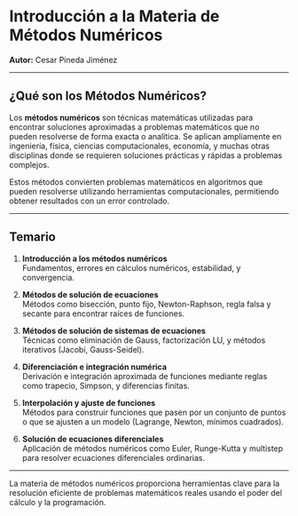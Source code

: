
# Introducción a la Materia de Métodos Numéricos


**Autor:** Cesar Pineda Jiménez

---

## ¿Qué son los Métodos Numéricos?

Los **métodos numéricos** son técnicas matemáticas utilizadas para encontrar soluciones aproximadas a problemas matemáticos que no pueden resolverse de forma exacta o analítica. Se aplican ampliamente en ingeniería, física, ciencias computacionales, economía, y muchas otras disciplinas donde se requieren soluciones prácticas y rápidas a problemas complejos.

Estos métodos convierten problemas matemáticos en algoritmos que pueden resolverse utilizando herramientas computacionales, permitiendo obtener resultados con un error controlado.

---

## Temario

1. **Introducción a los métodos numéricos**  
   Fundamentos, errores en cálculos numéricos, estabilidad, y convergencia.

2. **Métodos de solución de ecuaciones**  
   Métodos como bisección, punto fijo, Newton-Raphson, regla falsa y secante para encontrar raíces de funciones.

3. **Métodos de solución de sistemas de ecuaciones**  
   Técnicas como eliminación de Gauss, factorización LU, y métodos iterativos (Jacobi, Gauss-Seidel).

4. **Diferenciación e integración numérica**  
   Derivación e integración aproximada de funciones mediante reglas como trapecio, Simpson, y diferencias finitas.

5. **Interpolación y ajuste de funciones**  
   Métodos para construir funciones que pasen por un conjunto de puntos o que se ajusten a un modelo (Lagrange, Newton, mínimos cuadrados).

6. **Solución de ecuaciones diferenciales**  
   Aplicación de métodos numéricos como Euler, Runge-Kutta y multistep para resolver ecuaciones diferenciales ordinarias.

---

La materia de métodos numéricos proporciona herramientas clave para la resolución eficiente de problemas matemáticos reales usando el poder del cálculo y la programación.
